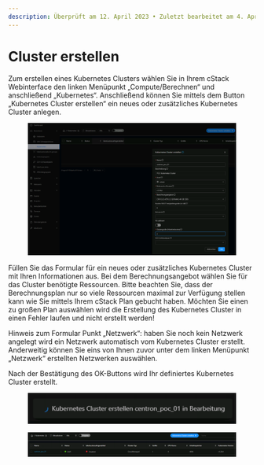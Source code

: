 ```yaml
---
description: Überprüft am 12. April 2023 • Zuletzt bearbeitet am 4. April 2024
---
```


# Cluster erstellen

Zum erstellen eines Kubernetes Clusters wählen Sie in Ihrem cStack Webinterface den linken Menüpunkt „Compute/Berechnen“ und anschließend „Kubernetes“. Anschließend können Sie mittels dem Button „Kubernetes Cluster erstellen“ ein neues oder zusätzliches Kubernetes Cluster anlegen.

<figure><img src="../.gitbook/assets/Pasted Graphic 7.png" alt=""><figcaption></figcaption></figure>

Füllen Sie das Formular für ein neues oder zusätzliches Kubernetes Cluster mit Ihren Informationen aus. Bei dem Berechnungsangebot wählen Sie für das Cluster benötigte Ressourcen. Bitte beachten Sie, dass der Berechnungsplan nur so viele Ressourcen maximal zur Verfügung stellen kann wie Sie mittels Ihrem cStack Plan gebucht haben. Möchten Sie einen zu großen Plan auswählen wird die Erstellung des Kubernetes Cluster in einen Fehler laufen und nicht erstellt werden!

Hinweis zum Formular Punkt „Netzwerk“: haben Sie noch kein Netzwerk angelegt wird ein Netzwerk automatisch vom Kubernetes Cluster erstellt. Anderweitig können Sie eins von Ihnen zuvor unter dem linken Menüpunkt „Netzwerk“ erstellten Netzwerken auswählen.

Nach der Bestätigung des OK-Buttons wird Ihr definiertes Kubernetes Cluster erstellt.

<figure><img src="../.gitbook/assets/) Kubernetes Cluster erstellen centron_poc_01 in Bearbeitung.png" alt=""><figcaption></figcaption></figure>

<figure><img src="../.gitbook/assets/Pasted Graphic 13.png" alt=""><figcaption></figcaption></figure>
